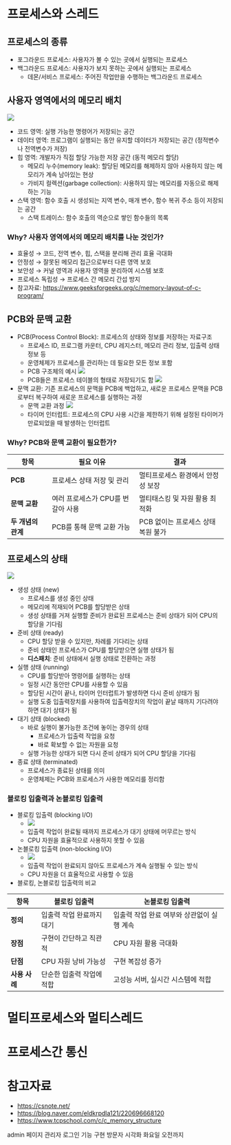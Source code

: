 # 프로세스와 스레드
## 프로세스의 종류
- 포그라운드 프로세스: 사용자가 볼 수 있는 곳에서 실행되는 프로세스
- 백그라운드 프로세스: 사용자가 보지 못하는 곳에서 실행되는 프로세스
  - 데몬/서비스 프로세스: 주어진 작업만을 수행하는 백그라운드 프로세스

## 사용자 영역에서의 메모리 배치
![](https://lh4.googleusercontent.com/proxy/TRLpOmIXbQEr9WH4By3hr__2cBYkXKRqE12QwQEQg9Hi0yrqFp93-e7ZlGSgErVztnre717GKI7KC_x1V_gQ1QHd--dw2JjcADVnSaVGgw)

- 코드 영역: 실행 가능한 명령어가 저장되는 공간
- 데이터 영역: 프로그램이 실행되는 동안 유지할 데이터가 저장되는 공간 (정적변수나 전역변수가 저장)
- 힙 영역: 개발자가 직접 할당 가능한 저장 공간 (동적 메모리 할당)
  - 메모리 누수(memory leak): 할당된 메모리를 해제하지 않아 사용하지 않는 메모리가 계속 남아있는 현상
  - 가비지 컬렉션(garbage collection): 사용하지 않는 메모리를 자동으로 해제하는 기능
- 스택 영역: 함수 호출 시 생성되는 지역 변수, 매개 변수, 함수 복귀 주소 등이 저장되는 공간
  - 스택 트레이스: 함수 호출의 역순으로 쌓인 함수들의 목록

### Why? 사용자 영역에서의 메모리 배치를 나눈 것인가?
- 효율성 → 코드, 전역 변수, 힙, 스택을 분리해 관리 효율 극대화
- 안정성 → 잘못된 메모리 접근으로부터 다른 영역 보호
- 보안성 → 커널 영역과 사용자 영역을 분리하여 시스템 보호
- 프로세스 독립성 → 프로세스 간 메모리 간섭 방지
- 참고자료: https://www.geeksforgeeks.org/c/memory-layout-of-c-program/

## PCB와 문맥 교환
- PCB(Process Control Block): 프로세스의 상태와 정보를 저장하는 자료구조
  - 프로세스 ID, 프로그램 카운터, CPU 레지스터, 메모리 관리 정보, 입출력 상태 정보 등
  - 운영체제가 프로세스를 관리하는 데 필요한 모든 정보 포함
  - PCB 구조체의 예시
  ![](https://postfiles.pstatic.net/20160429_171/eldkrpdla121_14619047144741Sxu1_PNG/1.png?type=w2)
  - PCB들은 프로세스 테이블의 형태로 저장되기도 함
  ![](https://csnote.net/assets/img/os/process_table.png)
- 문맥 교환: 기존 프로세스의 문맥을 PCB에 백업하고, 새로운 프로세스 문맥을 PCB로부터 복구하여 새로운 프로세스를 실행하는 과정
  - 문맥 교환 과정
  ![](https://csnote.net/assets/img/os/context_switch.png)
  - 타이머 인터럽트: 프로세스의 CPU 사용 시간을 제한하기 위해 설정된 타이머가 만료되었을 때 발생하는 인터럽트
  
### Why? PCB와 문맥 교환이 필요한가?
| 항목           | 필요 이유                | 결과                    |
| ------------ | -------------------- | --------------------- |
| **PCB**      | 프로세스 상태 저장 및 관리      | 멀티프로세스 환경에서 안정성 보장    |
| **문맥 교환**    | 여러 프로세스가 CPU를 번갈아 사용 | 멀티태스킹 및 자원 활용 최적화     |
| **두 개념의 관계** | PCB를 통해 문맥 교환 가능     | PCB 없이는 프로세스 상태 복원 불가 |


## 프로세스의 상태
![](https://csnote.net/assets/img/os/process_state.png)
- 생성 상태 (new)
  - 프로세스를 생성 중인 상태
  - 메모리에 적재되어 PCB를 할당받은 상태
  - 생성 상태를 거져 실행할 준비가 완료된 프로세스는 준비 상태가 되어 CPU의 할당을 기다림
- 준비 상태 (ready)
  - CPU 할당 받을 수 있지만, 차례를 기다리는 상태
  - 준비 상태인 프로세스가 CPU를 할당받으면 실행 상태가 됨
  - **디스패치**: 준비 상태에서 실행 상태로 전환하는 과정
- 실행 상태 (running)
  - CPU를 할당받아 명령어를 실행하는 상태
  - 일정 시간 동안만 CPU를 사용할 수 있음
  - 할당된 시간이 끝나, 타이머 인터럽트가 발생하면 다시 준비 상태가 됨
  - 실행 도중 입출력장치를 사용하여 입출력장치의 작업이 끝날 때까지 기다려야 하면 대기 상태가 됨
- 대기 상태 (blocked)
  - 바로 실행이 불가능한 조건에 놓이는 경우의 상태
    - 프로세스가 입출력 작업을 요청
    - 바로 확보할 수 없는 자원을 요청
  - 실행 가능한 상태가 되면 다시 준비 상태가 되어 CPU 할당을 기다림
- 종료 상태 (terminated)
  - 프로세스가 종료된 상태를 의미
  - 운영체제는 PCB와 프로세스가 사용한 메모리를 정리함
### 블로킹 입출력과 논블로킹 입출력
- 블로킹 입출력 (blocking I/O)
  - ![](https://csnote.net/assets/img/os/blocking_io.png)
  - 입출력 작업이 완료될 때까지 프로세스가 대기 상태에 머무르는 방식
  - CPU 자원을 효율적으로 사용하지 못할 수 있음
- 논블로킹 입출력 (non-blocking I/O)
  - ![](https://csnote.net/assets/img/os/nonblocking_io.png)
  - 입출력 작업이 완료되지 않아도 프로세스가 계속 실행될 수 있는 방식
  - CPU 자원을 더 효율적으로 사용할 수 있음
- 블로킹, 논블로킹 입출력의 비교

| 항목        | 블로킹 입출력                    | 논블로킹 입출력                 |
| ----------- | ------------------------------- | ------------------------------- |
| **정의**    | 입출력 작업 완료까지 대기          | 입출력 작업 완료 여부와 상관없이 실행 계속 |
| **장점**    | 구현이 간단하고 직관적            | CPU 자원 활용 극대화             |
| **단점**    | CPU 자원 낭비 가능성              | 구현 복잡성 증가                 |
| **사용 사례** | 단순한 입출력 작업에 적합         | 고성능 서버, 실시간 시스템에 적합    |


# 멀티프로세스와 멀티스레드

# 프로세스간 통신

# 참고자료
- https://csnote.net/
- https://blog.naver.com/eldkrpdla121/220696668120
- https://www.tcpschool.com/c/c_memory_structure

admin 페이지
관리자 로그인 기능 구현
방문자 시각화
화요일 오전까지
